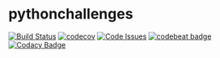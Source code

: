 # pythonchallenges

[![Build Status](https://travis-ci.org/mrcosta/pythonchallenges.svg?branch=master)](https://travis-ci.org/mrcosta/pythonchallenges)
[![codecov](https://codecov.io/gh/mrcosta/pythonchallenges/branch/master/graph/badge.svg)](https://codecov.io/gh/mrcosta/pythonchallenges)
[![Code Issues](https://www.quantifiedcode.com/api/v1/project/5935676b3df446209df648246c690aa8/badge.svg)](https://www.quantifiedcode.com/app/project/5935676b3df446209df648246c690aa8)
[![codebeat badge](https://codebeat.co/badges/241302f9-c357-4a48-ae4d-dbf6a4ae9c1a)](https://codebeat.co/projects/github-com-mrcosta-pythonchallenges-master)
[![Codacy Badge](https://api.codacy.com/project/badge/Grade/a7fa8f26d93a400081be0c9d2cb54173)](https://www.codacy.com/app/mrcosta/pythonchallenges?utm_source=github.com&amp;utm_medium=referral&amp;utm_content=mrcosta/pythonchallenges&amp;utm_campaign=Badge_Grade)
